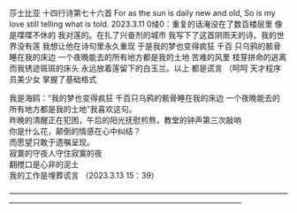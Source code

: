      
   莎士比亚 十四行诗第七十六首
   For as the sun is daily new and old,
   So is my love still telling what is told. 2023.3.11
   0绫0：重复的话淹没在了数百楼层里 像是喋喋不休的 我对莲的。在扎了兴奋剂的城市 我写下了这首阴雨天的诗。我的世界没有莲 我想让他在诗句里永久重现 于是我的梦也变得疯狂 千百 
   只乌鸦的骸骨睡在我的床边 一个夜晚能去的所有地方都是我的土地 苦难的风里 枝芽拼命的逃离 而我锈迹斑斑的床头 永远放着莲留下的白玉兰。以上 都是谎言
   （呵呵 天才程序员美少女 掌握了基础格式
   
   我是海鸥：“我的梦也变得疯狂 千百只乌鸦的骸骨睡在我的床边 一个夜晚能去的所有地方都是我的土地”我喜欢这句。  
   昨晚的清醒正在犯困，午后的阳光抚慰煎熬，教堂的钟声第三次敲响  
   你是什么花，颠倒的情感在心中纠结？  
   而愿望只敢于遗嘱呈现。  
   寂寞的守夜人守住寂寞的夜   
   翻搅口是心非的泥土  
   我的工作是埋葬谎言      （2023.3.13 15：39）  
     
   ——————————————————————————————————————————————————————————————————  
